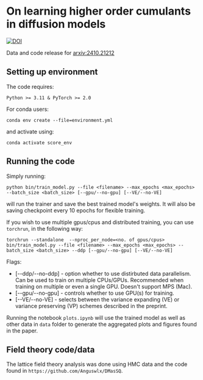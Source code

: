 # On learning higher order cumulants in diffusion models


[![DOI](https://zenodo.org/badge/DOI/10.5281/zenodo.14035137.svg)](https://doi.org/10.5281/zenodo.14035137)


Data and code release for [arxiv:2410.21212](https://arxiv.org/abs/2410.21212)

## Setting up environment
The code requires:
```
Python >= 3.11 & PyTorch >= 2.0
```

For conda users:

```
conda env create --file=environment.yml
```

and activate using:
```
conda activate score_env
```

## Running the code

Simply running:
```
python bin/train_model.py --file <filename> --max_epochs <max_epochs> --batch_size <batch_size> [--gpu/--no-gpu] [--VE/--no-VE]
```
will run the trainer and save the best trained model's weights. It will also be saving checkpoint every 10 epochs for flexible training.

If you wish to use multiple gpus/cpus and distributed training, you can use `torchrun`, in the following way:

```
torchrun --standalone  --nproc_per_node=<no. of gpus/cpus> bin/train_model.py --file <filename> --max_epochs <max_epochs> --batch_size <batch_size> --ddp [--gpu/--no-gpu] [--VE/--no-VE]
```

Flags:

* [--ddp/--no-ddp] - option whether to use distirbuted data parallelism. Can be used to train on multiple CPUs/GPUs. Recommended when training on multiple or even a single GPU. Doesn't support MPS (Mac).
* [--gpu/--no-gpu] - controls whether to use GPU(s) for training.
* [--VE/--no-VE]   - selects between the variance expanding (VE) or variance preserving (VP) schemes described in the preprint.

Running the notebook `plots.ipynb` will use the trained model as well as other data in `data` folder to generate the aggregated plots and figures found in the paper.

## Field theory code/data

The lattice field theory analysis was done using HMC data and the code found in `https://github.com/Anguswlx/DMasSQ`.
